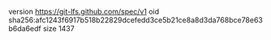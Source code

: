 version https://git-lfs.github.com/spec/v1
oid sha256:afc1243f6917b518b22829dcefedd3ce5b21ce8a8d3da768bce78e63b6da6edf
size 1437
